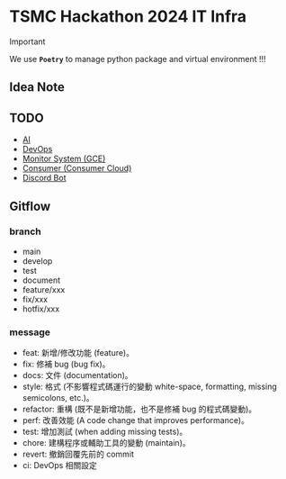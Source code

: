 # TSMC Hackathon 2024 IT Infra

> [!IMPORTANT]
> We use **`Poetry`** to manage python package and virtual environment !!!

<!-- 
https://docs.github.com/en/get-started/writing-on-github/getting-started-with-writing-and-formatting-on-github/basic-writing-and-formatting-syntax#alerts
 -->

## Idea Note



## TODO

- [AI](#AI)
- [DevOps](#DevOps)
- [Monitor System (GCE)](#Monitor-System-GCE)
- [Consumer (Consumer Cloud)](#Consumer-Cloud-Run)
- [Discord Bot](#Service-Discord-Bot)

## Gitflow

### branch
- main
- develop
- test
- document
- feature/xxx
- fix/xxx
- hotfix/xxx

### message
- feat: 新增/修改功能 (feature)。
- fix: 修補 bug (bug fix)。
- docs: 文件 (documentation)。
- style: 格式 (不影響程式碼運行的變動 white-space, formatting, missing semicolons, etc.)。
- refactor: 重構 (既不是新增功能，也不是修補 bug 的程式碼變動)。
- perf: 改善效能 (A code change that improves performance)。
- test: 增加測試 (when adding missing tests)。
- chore: 建構程序或輔助工具的變動 (maintain)。
- revert: 撤銷回覆先前的 commit
- ci: DevOps 相關設定